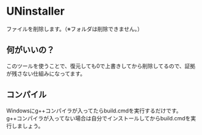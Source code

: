 # UNinstaller
ファイルを削除します。（※フォルダは削除できません。）

## 何がいいの？
このツールを使うことで、復元しても0で上書きしてから削除してるので、証拠が残さない仕組みになってます。

## コンパイル
Windowsにg++コンパイラが入ってたらbuild.cmdを実行するだけです。<br>
g++コンパイラが入ってない場合は自分でインストールしてからbuild.cmdを実行しましょう。
